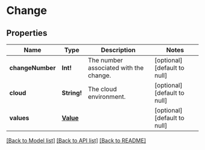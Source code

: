 # Change

## Properties
Name | Type | Description | Notes
------------ | ------------- | ------------- | -------------
**changeNumber** | **Int!** | The number associated with the change. | [optional] [default to null]
**cloud** | **String!** | The cloud environment. | [optional] [default to null]
**values** | [**Value**](Value.md) |  | [optional] [default to null]

[[Back to Model list]](../README.md#documentation-for-models) [[Back to API list]](../README.md#documentation-for-api-endpoints) [[Back to README]](../README.md)



